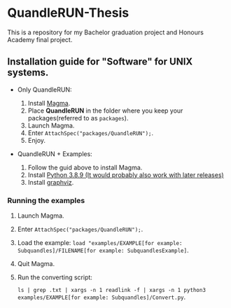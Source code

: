# QuandleRUN-Thesis

This is a repository for my Bachelor graduation project and Honours Academy final project. 

## Installation guide for "Software" for UNIX systems.

* Only QuandleRUN:
  1. Install [Magma](magma.maths.usyd.edu.au).
  2. Place __QuandleRUN__ in the folder where you keep your packages(referred to as ``packages``).
  3. Launch Magma.
  4. Enter ``AttachSpec("packages/QuandleRUN");``.
  5. Enjoy. 

* QuandleRUN + Examples:
  1. Follow the guid above to install Magma. 
  2. Install [Python 3.8.9 (It would probably also work with later releases)]([https://www.python.org](https://www.python.org/downloads/release/python-389/))
  3. Install [graphviz](graphviz.org).
  
 ### Running the examples
 
1. Launch Magma. 
2. Enter ``AttachSpec("packages/QuandleRUN");``.
3. Load the example: ``load "examples/EXAMPLE[for example: Subquandles]/FILENAME[for example: SubquandlesExample]``.
4. Quit Magma.
5. Run the converting script: 

   ``ls | grep .txt | xargs -n 1 readlink -f | xargs -n 1 python3 examples/EXAMPLE[for example: Subquandles]/Convert.py``.
